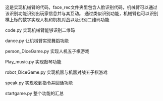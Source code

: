 这是实现机械臂的代码，face_rec文件夹里包含人脸识别代码，机械臂可以通过该识别功能识别出玩家信息并与其互动。
通过类似识别功能，机械臂也可以识别棋上标的数字实现人机和机机对战以及识别二维码功能

code.py 实现机械臂能够识别二维码

dance.py 让机械臂实现舞蹈功能

person_DiceGame.py 实现人机五子棋游戏

Play_music.py 实现敲琴功能

robot_DiceGame.py 实现机器与机器对战五子棋游戏

speak.py 实现收到指令并回话功能

startgame.py 整个功能的汇总
